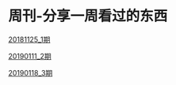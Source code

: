 # 周刊-分享一周看过的东西


[20181125_1期](https://github.com/RogerGold/weekly/blob/master/20181125_1.md)

[20190111_2期](https://github.com/RogerGold/weekly/blob/master/2019_01_11.md)

[20190118_3期](https://github.com/RogerGold/weekly/blob/master/20190118_3.md)
